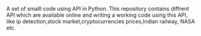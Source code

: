 A set of smalll code using API in Python.
This repository contains diffrent API which are available online and writing a working code using this API, like ip detection,stock market,cryptocurrencies prices,Indian railway, NASA etc.
